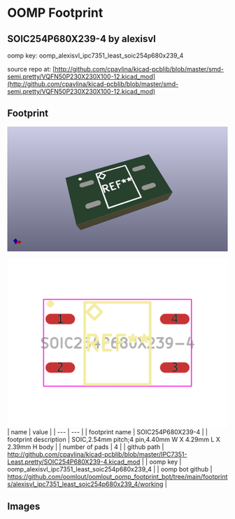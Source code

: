 # OOMP Footprint  
## SOIC254P680X239-4  by alexisvl  
  
oomp key: oomp_alexisvl_ipc7351_least_soic254p680x239_4  
  
source repo at: [http://github.com/cpavlina/kicad-pcblib/blob/master/smd-semi.pretty/VQFN50P230X230X100-12.kicad_mod](http://github.com/cpavlina/kicad-pcblib/blob/master/smd-semi.pretty/VQFN50P230X230X100-12.kicad_mod)  
## Footprint  
  
[![working_kicad_pcb_3d.png](working_kicad_pcb_3d_600.png)](working_kicad_pcb_3d.png)  
  
[![working.png](working_600.png)](working.png)  
| name | value | 
| --- | --- | 
| footprint name | SOIC254P680X239-4 | 
| footprint description | SOIC,2.54mm pitch;4 pin,4.40mm W X 4.29mm L X 2.39mm H body | 
| number of pads | 4 | 
| github path | http://github.com/cpavlina/kicad-pcblib/blob/master/IPC7351-Least.pretty/SOIC254P680X239-4.kicad_mod | 
| oomp key | oomp_alexisvl_ipc7351_least_soic254p680x239_4 | 
| oomp bot github | https://github.com/oomlout/oomlout_oomp_footprint_bot/tree/main/footprints/alexisvl_ipc7351_least_soic254p680x239_4/working | 
## Images  
